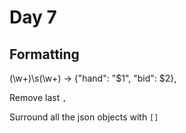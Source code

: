 # Day 7

## Formatting

(\w+)\s(\w+) -> {"hand": "$1", "bid": $2},

Remove last `,`

Surround all the json objects with `[]`